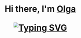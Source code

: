<h1 align="center">Hi there, I'm <a href="https://github.com/OlgaVish" target="_blank">Olga</a> 

[![Typing SVG](https://readme-typing-svg.demolab.com?font=Fira+Code&weight=500&size=22&pause=1000&color=CFF76D&center=true&vCenter=true&random=false&width=435&lines=Data+scientist+from+Russia)](https://git.io/typing-svg)
<!--
**OlgaVish/OlgaVish** is a ✨ _special_ ✨ repository because its `README.md` (this file) appears on your GitHub profile.

Here are some ideas to get you started:

- 🔭 I’m currently working on ...
- 🌱 I’m currently learning ...
- 👯 I’m looking to collaborate on ...
- 🤔 I’m looking for help with ...
- 💬 Ask me about ...
- 📫 How to reach me: ...
- 😄 Pronouns: ...
- ⚡ Fun fact: ...
-->
